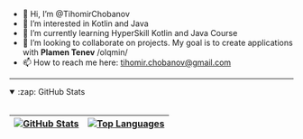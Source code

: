 - 👋 Hi, I’m @TihomirChobanov
- 👀 I’m interested in Kotlin and Java
- 🌱 I’m currently learning HyperSkill Kotlin and Java Course
- 💞️ I’m looking to collaborate on projects. My goal is to create applications with **Plamen Tenev** /olqmin/
- 📫 How to reach me here: tihomir.chobanov@gmail.com

---

<details open>
  <summary>:zap: GitHub Stats</summary>

  <br>

  | [![GitHub Stats](https://github-readme-stats.vercel.app/api?username=tihomir-chobanov&theme=chartreuse-dark&show_icons=true&count_private=true)](https://github.com/anuraghazra/github-readme-stats) | [![Top Languages](https://github-readme-stats.vercel.app/api/top-langs/?username=tihomir-chobanov&layout=compact&theme=chartreuse-dark)](https://github.com/anuraghazra/github-readme-stats)
| -- | -- |

</details>
